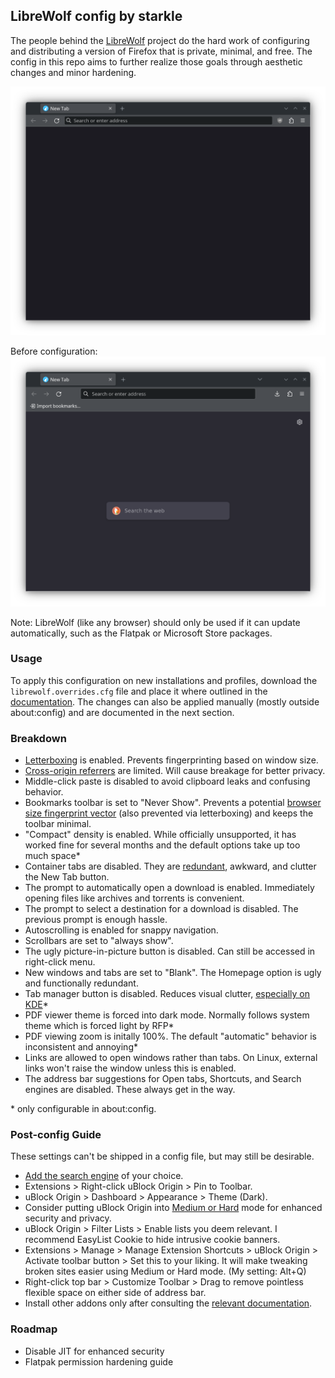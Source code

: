 ## LibreWolf config by starkle
The people behind the [LibreWolf](https://librewolf.net/docs/features/) project do the hard work of configuring and distributing a version of Firefox that is private, minimal, and free. The config in this repo aims to further realize those goals through aesthetic changes and minor hardening.

![LibreWolf after config](./images/librewolf-after.png)

Before configuration: <br>
![LibreWolf before config](./images/librewolf-before.png)

Note: LibreWolf (like any browser) should only be used if it can update automatically, such as the Flatpak or Microsoft Store packages.

### Usage
To apply this configuration on new installations and profiles, download the `librewolf.overrides.cfg` file and place it where outlined in the [documentation](https://librewolf.net/docs/settings/#where-do-i-find-my-librewolfoverridescfg). The changes can also be applied manually (mostly outside about:config) and are documented in the next section.

### Breakdown
- [Letterboxing](https://librewolf.net/docs/settings/#limit-cross-origin-referers) is enabled. Prevents fingerprinting based on window size.
- [Cross-origin referrers](https://librewolf.net/docs/settings/#limit-cross-origin-referers) are limited. Will cause breakage for better privacy.
- Middle-click paste is disabled to avoid clipboard leaks and confusing behavior.
- Bookmarks toolbar is set to "Never Show". Prevents a potential [browser size fingerprint vector](https://librewolf.net/docs/faq/#does-the-bookmarks-toolbar-impact-rfps-window-size-protection) (also prevented via letterboxing) and keeps the toolbar minimal.
- "Compact" density is enabled. While officially unsupported, it has worked fine for several months and the default options take up too much space*
- Container tabs are disabled. They are [redundant](https://librewolf.net/docs/faq/#why-isnt-first-party-isolate-enabled-by-default), awkward, and clutter the New Tab button.
- The prompt to automatically open a download is enabled. Immediately opening files like archives and torrents is convenient.
- The prompt to select a destination for a download is disabled. The previous prompt is enough hassle.
- Autoscrolling is enabled for snappy navigation.
- Scrollbars are set to "always show".
- The ugly picture-in-picture button is disabled. Can still be accessed in right-click menu.
- New windows and tabs are set to "Blank". The Homepage option is ugly and functionally redundant.
- Tab manager button is disabled. Reduces visual clutter, [especially on KDE](./images/tabman-ugly.png)*
- PDF viewer theme is forced into dark mode. Normally follows system theme which is forced light by RFP*
- PDF viewing zoom is initally 100%. The default "automatic" behavior is inconsistent and annoying*
- Links are allowed to open windows rather than tabs. On Linux, external links won't raise the window unless this is enabled.
- The address bar suggestions for Open tabs, Shortcuts, and Search engines are disabled. These always get in the way.

\* only configurable in about:config.

### Post-config Guide
These settings can't be shipped in a config file, but may still be desirable.
- [Add the search engine](https://support.mozilla.org/en-US/kb/add-or-remove-search-engine-firefox) of your choice.
- Extensions > Right-click uBlock Origin > Pin to Toolbar.
- uBlock Origin > Dashboard > Appearance > Theme (Dark).
- Consider putting uBlock Origin into [Medium or Hard](https://github.com/gorhill/uBlock/wiki/Blocking-mode) mode for enhanced security and privacy.
- uBlock Origin > Filter Lists > Enable lists you deem relevant. I recommend EasyList Cookie to hide intrusive cookie banners.
- Extensions > Manage > Manage Extension Shortcuts > uBlock Origin > Activate toolbar button > Set this to your liking. It will make tweaking broken sites easier using Medium or Hard mode. (My setting: Alt+Q)
- Right-click top bar > Customize Toolbar > Drag to remove pointless flexible space on either side of address bar.
- Install other addons only after consulting the [relevant documentation](https://librewolf.net/docs/addons/).

### Roadmap
- Disable JIT for enhanced security
- Flatpak permission hardening guide
